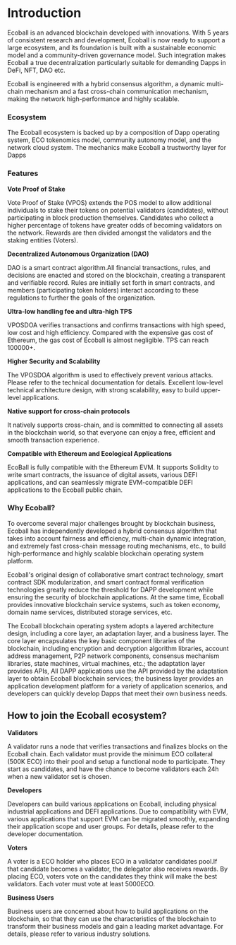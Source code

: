 # Introduction

Ecoball is an advanced blockchain developed with innovations. With 5 years of consistent research and development, Ecoball is now ready to support a large ecosystem, and its foundation is built with a sustainable economic model and a community-driven governance model. Such integration makes Ecoball a true decentralization particularly suitable for demanding Dapps in DeFi, NFT, DAO etc.

Ecoball is engineered with a hybrid consensus algorithm, a dynamic multi-chain mechanism and a fast cross-chain communication mechanism, making the network high-performance and highly scalable.

### Ecosystem

The Ecoball ecosystem is backed up by a composition of Dapp operating system, ECO tokenomics model, community autonomy model, and the network cloud system.  The mechanics make Ecoball a trustworthy layer for Dapps

### Features

**Vote Proof of Stake**

Vote Proof of Stake (VPOS) extends the POS model to allow additional individuals to stake their tokens on potential validators (candidates), without participating in block production themselves. Candidates who collect a higher percentage of tokens have greater odds of becoming validators on the network. Rewards are then divided amongst the validators and the staking entities (Voters).

**Decentralized Autonomous Organization (DAO)**

DAO is a smart contract algorithm.All financial transactions, rules, and decisions are enacted and stored on the blockchain, creating a transparent and verifiable record. Rules are initially set forth in smart contracts, and members (participating token holders) interact according to these regulations to further the goals of the organization.

**Ultra-low handling fee and ultra-high TPS**

VPOSDOA verifies transactions and confirms transactions with high speed, low cost and high efficiency. Compared with the expensive gas cost of Ethereum, the gas cost of Ecoball is almost negligible. TPS can reach 100000+.

**Higher Security and Scalability**

The VPOSDOA algorithm is used to effectively prevent various attacks. Please refer to the technical documentation for details. Excellent low-level technical architecture design, with strong scalability, easy to build upper-level applications.

**Native support for cross-chain protocols**

It natively supports cross-chain, and is committed to connecting all assets in the blockchain world, so that everyone can enjoy a free, efficient and smooth transaction experience.

**Compatible with Ethereum and Ecological Applications**

EcoBall is fully compatible with the Ethereum EVM. It supports Solidity to write smart contracts, the issuance of digital assets, various DEFI applications, and can seamlessly migrate EVM-compatible DEFI applications to the Ecoball public chain.

### Why Ecoball? <a href="why-ecoball" id="why-ecoball"></a>

To overcome several major challenges brought by blockchain business, Ecoball has independently developed a hybrid consensus algorithm that takes into account fairness and efficiency, multi-chain dynamic integration, and extremely fast cross-chain message routing mechanisms, etc., to build high-performance and highly scalable blockchain operating system platform.

Ecoball's original design of collaborative smart contract technology, smart contract SDK modularization, and smart contract formal verification technologies greatly reduce the threshold for DAPP development while ensuring the security of blockchain applications. At the same time, Ecoball provides innovative blockchain service systems, such as token economy, domain name services, distributed storage services, etc.

The Ecoball blockchain operating system adopts a layered architecture design, including a core layer, an adaptation layer, and a business layer. The core layer encapsulates the key basic component libraries of the blockchain, including encryption and decryption algorithm libraries, account address management, P2P network components, consensus mechanism libraries, state machines, virtual machines, etc.; the adaptation layer provides APIs, All DAPP applications use the API provided by the adaptation layer to obtain Ecoball blockchain services; the business layer provides an application development platform for a variety of application scenarios, and developers can quickly develop Dapps that meet their own business needs.



## How to join the Ecoball ecosystem? <a href="how-to-join-the-ecoball-ecosystem" id="how-to-join-the-ecoball-ecosystem"></a>

**Validators**

A validator runs a node that verifies transactions and finalizes blocks on the Ecoball chain. Each validator must provide the minimum ECO collateral (500K ECO) into their pool and setup a functional node to participate. They start as candidates, and have the chance to become validators each 24h when a new validator set is chosen.

**Developers**

Developers can build various applications on Ecoball, including physical industrial applications and DEFI applications. Due to compatibility with EVM, various applications that support EVM can be migrated smoothly, expanding their application scope and user groups. For details, please refer to the developer documentation.

**Voters**

A voter is a ECO holder who places ECO in a validator candidates pool.If that candidate becomes a validator, the delegator also receives rewards. By placing ECO, voters vote on the candidates they think will make the best validators. Each voter must vote at least 5000ECO.

**Business Users**

Business users are concerned about how to build applications on the blockchain, so that they can use the characteristics of the blockchain to transform their business models and gain a leading market advantage. For details, please refer to various industry solutions.
